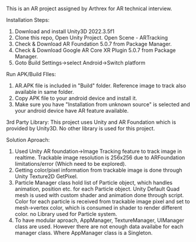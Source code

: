 This is an AR project assigned by Arthrex for AR technical interview. 

Installation Steps:
1. Download and install Unity3D 2022.3.5f1
2. Clone this repo, Open Unity Project. Open Scene - ARTracking
3. Check & Download AR Foundation 5.0.7 from Package Manager. 
4. Check & Download Google AR Core XR Plugin 5.0.7 from Package Manager.
5. Goto Build Settings->select Android->Switch platform



Run APK/Build FIles:
1. AR.APK file is included in "Build" folder. Reference image to track also available in same folder.
2. Copy APK file to your android device and install it.
3. Make sure you have "Installation from unknown source" is selected and your android device have AR feature available.

3rd Party Library:
This project uses Unity and AR Foundation which is provided by Unity3D. No other library is used for this project. 

Solution Aproach:
1. Used Unity AR foundation->Image Tracking feature to track image in realtime. Trackable image resolution is 256x256 due to ARFoundation limitations/error (Which need to be explored).
2. Getting color/pixel information from trackable image is done through Unity Texture2D GetPixel.
3. Particle Manager class hold list of Particle object, which handles animation, position etc. for each Particle object. Unity Default Quad mesh is used with custom shader and animation done through script. Color for each particle is received from trackable image pixel and set to mesh->vertex color, which is consumed in shader to render different color. no Library used for Particle system.
4. To have modular aproach, AppManager, TextureManager, UIManager class are used. However there are not enough data availabe for each manager class. Where AppManager class is a Singleton.   
